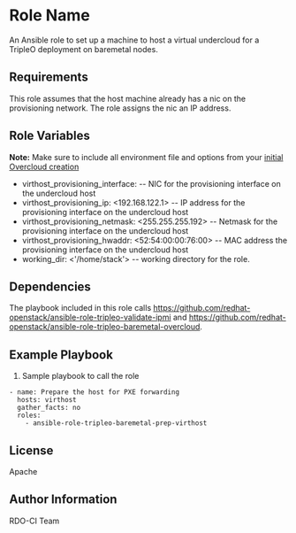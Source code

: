 Role Name
=========

An Ansible role to set up a machine to host a virtual undercloud for a TripleO deployment on baremetal nodes.

Requirements
------------

This role assumes that the host machine already has a nic on the provisioning network. The role assigns the nic an IP address.

Role Variables
--------------

**Note:** Make sure to include all environment file and options from your [initial Overcloud creation](https://access.redhat.com/documentation/en-US/Red_Hat_Enterprise_Linux_OpenStack_Platform/7/html/Director_Installation_and_Usage/sect-Scaling_the_Overcloud.html)

- virthost_provisioning_interface: <eth1> --  NIC for the provisioning interface on the undercloud host
- virthost_provisioning_ip: <192.168.122.1> -- IP address for the provisioning interface on the undercloud host
- virthost_provisioning_netmask: <255.255.255.192> -- Netmask for the provisioning interface on the undercloud host
- virthost_provisioning_hwaddr: <52:54:00:00:76:00> -- MAC address the provisioning interface on the undercloud host
- working_dir: <'/home/stack'> -- working directory for the role.


Dependencies
------------

The playbook included in this role calls https://github.com/redhat-openstack/ansible-role-tripleo-validate-ipmi and https://github.com/redhat-openstack/ansible-role-tripleo-baremetal-overcloud.

Example Playbook
----------------

  1. Sample playbook to call the role

    - name: Prepare the host for PXE forwarding
      hosts: virthost
      gather_facts: no
      roles:
        - ansible-role-tripleo-baremetal-prep-virthost

License
-------

Apache

Author Information
------------------

RDO-CI Team

